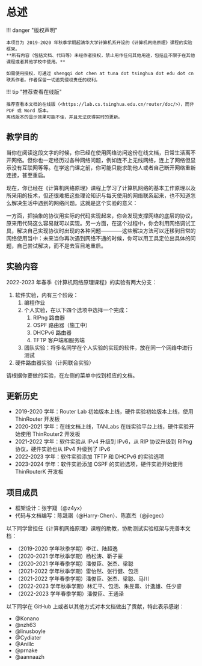 # 总述

!!! danger "版权声明"

    本项目为 2019-2020 年秋季学期起清华大学计算机系开设的《计算机网络原理》课程的实验框架。
    **所有内容（包括文档、代码等）未经作者授权，禁止用作任何其他用途，包括且不限于在其他课程或者其他学校中使用。**
    
    如需使用授权，可通过 shengqi dot chen at tuna dot tsinghua dot edu dot cn 联系作者。作者保留一切追究侵权责任的权利。

!!! tip "推荐查看在线版"

    推荐查看本文档的在线版（<https://lab.cs.tsinghua.edu.cn/router/doc/>），而非 PDF 或 Word 版本。
    离线版本的显示效果可能不佳，并且无法获得实时的更新。

## 教学目的

当你在阅读这段文字的时候，你已经在使用网络访问这份在线文档，日常生活离不开网络。但你也一定经历过各种网络问题，例如连不上无线网络，连上了网络但显示没有互联网等等。在学这门课之前，你可能只能求助他人或者自己断开网络重新连接，甚至重启。

现在，你已经在《计算机网络原理》课程上学习了计算机网络的基本工作原理以及所采用的技术，但还很难把这些理论知识与每天使用的网络联系起来，也不知道怎么解决生活中遇到的网络问题。这就是这个实验的意义：

一方面，把抽象的协议用实际的代码实现起来，你会发现支撑网络的底层的协议，原来用代码这么容易就可以实现。另一方面，在这个过程中，你会利用网络调试工具，解决自己实现协议时出现的各种问题————这些解决方法可以迁移到日常的网络使用当中：未来当你再次遇到网络不通的时候，你可以用工具定位出具体的问题，自己尝试解决，而不是去盲目地重启。

## 实验内容

2022-2023 年春季《计算机网络原理课程》的实验有两大分支：

1. 软件实验，内有三个阶段：
    1. 编程作业
    2. 个人实验，在以下四个选项中选择一个完成：
        1. RIPng 路由器
        2. OSPF 路由器（施工中）
        3. DHCPv6 路由器
        4. TFTP 客户端和服务端
    3. 团队实验：将多名同学在个人实验的实现的软件，放在同一个网络中进行测试
2. 硬件路由器实验（计网联合实验）

请根据你要做的实验，在左侧的菜单中找到相应的文档。

## 更新历史

- 2019-2020 学年：Router Lab 初始版本上线，硬件实验初始版本上线，使用 ThinRouter 开发板
- 2020-2021 学年：在线文档上线，TANLabs 在线实验平台上线，硬件实验开始使用 ThinRouter2 开发板
- 2021-2022 学年：软件实验从 IPv4 升级到 IPv6，从 RIP 协议升级到 RIPng 协议，硬件实验也从 IPv4 升级到了 IPv6
- 2022-2023 学年：软件实验添加 TFTP 和 DHCPv6 的实验选项
- 2023-2024 学年：软件实验添加 OSPF 的实验选项，硬件实验开始使用 ThinRouterK 开发板

## 项目成员

* 框架设计：张宇翔（@z4yx）
* 代码与文档编写：陈晟祺（@Harry-Chen）、陈嘉杰（@jiegec）

以下同学曾担任《计算机网络原理》课程的助教，协助测试实验框架与完善本文档：

* （2019-2020 学年秋季学期）李江、陆超逸
* （2020-2021 学年秋季学期）杨松涛、靳子豪
* （2020-2021 学年春季学期）潘俊臣、张杰、梁聪
* （2021-2022 学年秋季学期）雷怡然、张行健、包涵
* （2021-2022 学年春季学期）潘俊臣、张杰、梁聪、马川
* （2022-2023 学年秋季学期）林汇平、包涵、朱昱熹、计逸雄、任少睿
* （2022-2023 学年春季学期）潘俊臣、王通泽

以下同学在 GitHub 上或者以其他方式对本文档做出了贡献，特此表示感谢：

* @Konano
* @nzh63
* @linusboyle
* @Cydiater
* @Anillc
* @prnake
* @aannaazh
